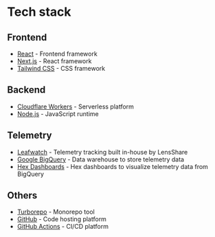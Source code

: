 # Tech stack

## Frontend

- [React](https://reactjs.org/) - Frontend framework
- [Next.js](https://nextjs.org/) - React framework
- [Tailwind CSS](https://tailwindcss.com/) - CSS framework

## Backend

- [Cloudflare Workers](https://workers.cloudflare.com/) - Serverless platform
- [Node.js](https://nodejs.org/en/) - JavaScript runtime

## Telemetry

- [Leafwatch](../packages/workers/leafwatch/README.md) - Telemetry tracking built in-house by LensShare
- [Google BigQuery](https://cloud.google.com/bigquery) - Data warehouse to store telemetry data
- [Hex Dashboards](https://hex.tech) - Hex dashboards to visualize telemetry data from BigQuery

## Others

- [Turborepo](https://turbo.build/) - Monorepo tool
- [GitHub](https://github.com/) - Code hosting platform
- [GitHub Actions](https://github.com/features/actions/) - CI/CD platform

